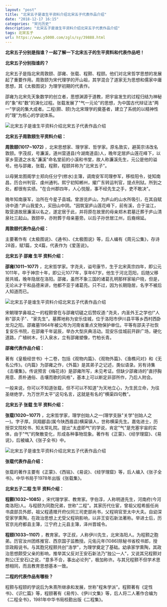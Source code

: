 ```yaml
---
layout: "post"
title: "北宋五子是谁生平资料介绍北宋五子代表作品介绍"
date: "2018-12-17 16:15"
categories: "宋元历史"
description: "北宋五子是谁生平资料介绍北宋五子代表作品介绍"
tags: 北宋五子
url: https://www.y5000.com/zgls/sy/39888.html
---
```






****北宋五子分别是指谁？一起了解一下北宋五子的生平资料和代表作品吧！****

 **北宋五子分别指谁的？**

北宋五子是指北宋周敦颐、邵雍、张载、程颢、程颐。他们对北宋哲学思想的发展起了重要作用。周敦颐为宋代理学的开山祖，其学混合了道家无为思想和儒家中庸思想，其《太极图说》为理学初期的代表作。

邵雍为北宋先天象数学的创立者，思想渊源于道教，把宇宙发生的过程归结为神秘的"象"和"数"的演化过程。张载发展了"气一元论"的思想，为中国古代辩证法"两一"学说的集大成者。二程(颢、颐)为北宋理学的奠基者，建立了系统的以精神性的"理"为核心的学说体系。

![北宋五子是谁生平资料介绍北宋五子代表作品介绍](https://img.y5000.com/uploads/allimg/190109/3341f6a15be5f21acfc12b30648fe833.jpg)

 **北宋五子周敦颐生平资料介绍：**

 **周敦颐(1017~1072)**
，北宋思想家、理学家、哲学家。原名敦实，避英宗讳改名敦颐。字茂叔，号濂溪，道州营道县(今湖南道县)人，晚年定居庐山莲花峰下，以家乡营道之水名"濂溪"命名堂前的小溪和书堂，故人称濂溪先生，元公是他的谥号。他与邵雍，张载，程颢，程颐并称为"北宋五子"。

以母舅龙图阁学士郑向任分宁(修水)主簿，调南安军司理参军，移桂阳令，徙知南昌，历合州判官、虔州通判。熙宁初知郴州，擢广东转运判官，提点刑狱。所到之处，都很有实绩。"在合州郡四年，人心悦服，事不经先生之手，吏不敢决"。

晚年知南康军，治所在今星子县城。曾游览庐山，为庐山的山水所吸引，在其自赋诗中道:"庐山我爱久，买田山中阴。"因筑室庐山莲花峰下，前有溪，合于湓江，取营道故居濂溪以名之，遂定居于此，并将原在故里的母亲郑木君墓迁葬于庐山清泉社三起山。敦颐卒，亦附葬于母亲墓旁。以后子孙世居江州，后裔绵延。

 **周敦颐代表作品介绍：**

主要著作有《太极图说》、《通书》、《太极图说》等，后人编有《周元公集》，存诗28首，赋1篇，文4篇，代表作为《爱莲说》。

 **北宋五子 邵雍 **生平** 资料介绍：**

 **邵雍(1011~1077)**
，北宋哲学家。字尧夫，谥号康节，生于北宋真宗四年，即公元1011年，卒于神宗十年，即公元1077年，享年67岁。他生于河北范阳，后随父移居共城，晚年隐居在洛阳。邵雍，虽然不象三国的诸葛孔明那样家喻户晓，但是，无论从才干和品德来讲，他都不亚于诸葛亮。只不过，因为长期隐居，名字不被后人知道而已。

![北宋五子是谁生平资料介绍北宋五子代表作品介绍](https://img.y5000.com/uploads/allimg/190109/9004a734685ab840ac6a618cee83d455.jpg)

宋朝理学鼻祖之一的程颢曾在与邵雍切磋之后赞叹道:"尧夫，内圣外王之学也!"人称"邵夫子"、"家先生"。墓葬地称为安乐佳城，位于洛阳市伊川县平等乡西村西卧龙沟之阳。邵雍墓1964年被公布为河南省重点文物保护单位。平等有邵夫子社恢复安乐书院，在邵雍千年诞辰，举办大型庆典活动。现安乐佳城前开辟广场，硬化道路，广植树木，引入泉水，立有邵雍塑像，竹柏长青。

 **邵雍代表作品介绍：**

著有《皇极经世书》十二卷，包括《观物内篇》、《观物外篇》、《渔樵问对》和《无名公传》。《内篇》为邵雍之作，《外篇》是其弟子之记述，类似语录。另有诗集《击壤集》。传说预言《梅花诗》是邵雍所写，未见考证。但缺少邵雍诗的"直抒胸用意、质朴通俗、击壤而歌的风格"，基本上可以断定非邵所作，乃后人附会。

一般来说，你可以不知道张载，但不可以不知道"为天地立心，为生民立命，为往圣继绝学，为万世开太平"这句名言，这就是有名的"横渠四句教"。

 **北宋五子 张载 **生平** 资料介绍：**

 **张载(1020~1077)**
，北宋哲学家，理学创始人之一(理学支脉"关学"创始人之一)。字子厚。凤翔郿县(属今陕西眉县)横渠镇人，世称横渠先生。嘉佑进士，历授崇文院校书、知太常礼院。提出"太虚即气"的学说，肯定"气"是充塞宇宙的实体，由于"气"的聚散变化，形成各种事物现象。著作有《正蒙》、《经学理窟》、《易说》，后被编入《张子全书》中。

![北宋五子是谁生平资料介绍北宋五子代表作品介绍](https://img.y5000.com/uploads/allimg/190109/043f7e4432c415923455c1de65fb2886.jpg)

 **张载代表作品介绍：**

张载的著作主要有《正蒙》、《西铭》、《易说》、《经学理窟》等，后人编入《张子全书》。中华书局于1978年出版《张载集》。

 **北宋五子二程 **生平** 资料介绍：**

 **程颢(1032~1085)**
，宋代理学家、教育家。字伯淳，人称明道先生，河南府(今河南洛阳)人。与程颐为同胞兄弟，世称"二程"。其家历代仕宦，曾祖父程希振任尚书虞部员外郎，祖父程遹赠开府仪同三司吏部尚书，父程珦官至太中大夫。自幼深受家学熏陶，在政治思想上尤受父程珦影响，以非王安石新法著称。举进士后，历官京兆府都县主簿，江宁府上元县主簿，泽州晋城令。

 **程颐(1033~1107)**
，教育家。字正叔，人称伊川先生，北宋洛阳人。为程颢之胞弟。历官汝州团练推官、西京国子监教授。元佑元年(1086)除秘书省校书郎，授崇政殿说书。与其胞兄程颢共创"洛学"，为理学奠定了基础。幼承家学熏陶，其政治思想颇受父亲的影响，推举其父反对王安石新法乃"独公一人"，又说其兄程颢对荆公(王安石)之说，"意多不合，事出必论列"，极加称许。与其兄程颢不但学术思想相同，而且教育思想基本一致。

 **二程的代表作品有哪些？**

程颢与程颐的学说后为朱熹所继承和发展，世称"程朱学派"。程颢著有《定性书》、《识仁篇》等，程颐著有《易传》、《伊川文集》等，后人将二人著作合编为《二程全书》，1981年中华书局校勘出版《二程集》。
